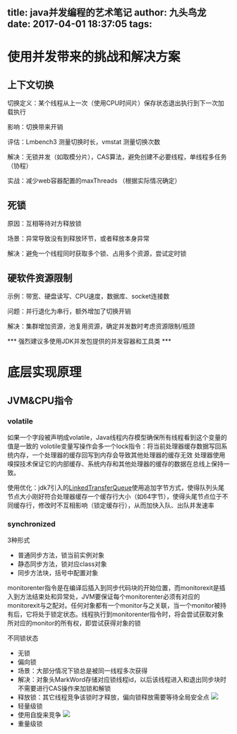 title: java并发编程的艺术笔记
author: 九头鸟龙
date: 2017-04-01 18:37:05
tags:
---
# 使用并发带来的挑战和解决方案
## 上下文切换
切换定义：某个线程从上一次（使用CPU时间片）保存状态退出执行到下一次加载执行

影响：切换带来开销

评估：Lmbench3 测量切换时长，vmstat 测量切换次数

解决：无锁并发（如取模分片），CAS算法，避免创建不必要线程，单线程多任务（协程）

实战：减少web容器配置的maxThreads （根据实际情况确定）
## 死锁
原因：互相等待对方释放锁

场景：异常导致没有到释放环节，或者释放本身异常

解决：避免一个线程同时获取多个锁、占用多个资源，尝试定时锁
## 硬软件资源限制
示例：带宽、硬盘读写、CPU速度，数据库、socket连接数

问题：并行退化为串行，额外增加了切换开销

解决：集群增加资源，池复用资源，确定并发数时考虑资源限制/瓶颈

*** 强烈建议多使用JDK并发包提供的并发容器和工具类 ***


# 底层实现原理
## JVM&CPU指令
### volatile 
如果一个字段被声明成volatile，Java线程内存模型确保所有线程看到这个变量的值是一致的
volotile变量写操作会多一个lock指令：将当前处理器缓存数据写回系统内存，一个处理器的缓存回写到内存会导致其他处理器的缓存无效
处理器使用嗅探技术保证它的内部缓存、系统内存和其他处理器的缓存的数据在总线上保持一致。

使用优化：jdk7引入的[LinkedTransferQueue](http://grepcode.com/file/repository.grepcode.com/java/root/jdk/openjdk/8u40-b25/java/util/concurrent/LinkedTransferQueue.java#LinkedTransferQueue)使用追加字节方式，使得队列头尾节点大小刚好符合处理器缓存一个缓存行大小（如64字节），使得头尾节点位于不同缓存行，修改时不互相影响（锁定缓存行），从而加快入队、出队并发速率
### synchronized 
3种形式
- 普通同步方法，锁当前实例对象
- 静态同步方法，锁对应class对象
- 同步方法块，括号中配置对象

monitorenter指令是在编译后插入到同步代码块的开始位置，而monitorexit是插入到方法结束处和异常处，JVM要保证每个monitorenter必须有对应的monitorexit与之配对。任何对象都有一个monitor与之关联，当一个monitor被持有后，它将处于锁定状态。线程执行到monitorenter指令时，将会尝试获取对象所对应的monitor的所有权，即尝试获得对象的锁

不同锁状态
- 无锁
- 偏向锁
 - 场景：大部分情况下锁总是被同一线程多次获得
 - 解决：对象头MarkWord存储对应锁线程id，以后该线程进入和退出同步块时不需要进行CAS操作来加锁和解锁
 - 释放锁：其它线程竞争该锁时才释放，偏向锁释放需要等待全局安全点
 ![](http://img.blog.csdn.net/20161124210648183)
- 轻量级锁
 - 使用自旋来竞争
 ![](http://img.blog.csdn.net/20161124210716044)
- 重量级锁


